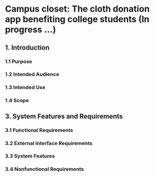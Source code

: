 # Campus closet: The cloth donation app benefiting college students (In progress ...)

## 1. Introduction

### 1.1 Purpose


### 1.2 Intended Audience


### 1.3 Intended Use


### 1.4 Scope


## 3. System Features and Requirements
### 3.1 Functional Requirements


### 3.2 External Interface Requirements


### 3.3 System Features


### 3.4 Nonfunctional Requirements
